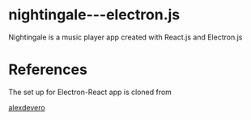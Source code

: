 # nightingale---electron.js

Nightingale is a music player app created with React.js and Electron.js

# References

The set up for Electron-React app is cloned from

[alexdevero](https://github.com/alexdevero/electron-react-webpack-boilerplate)
